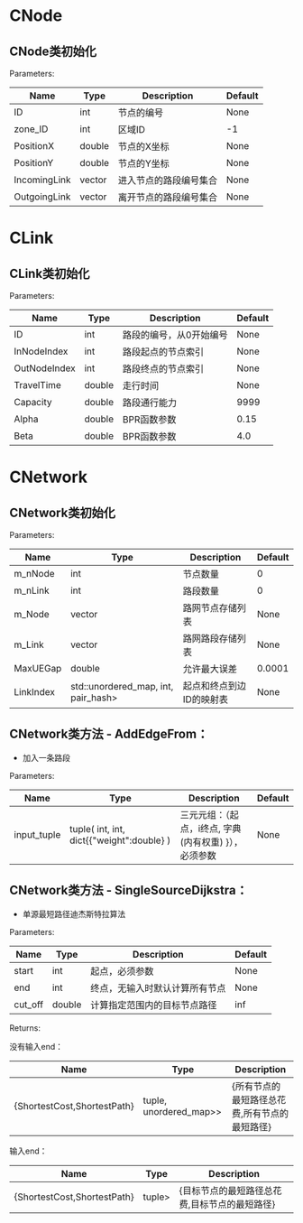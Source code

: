 # **CNode**

## CNode类初始化

Parameters:

| Name         | Type   | Description            | Default |
| ------------ | ------ | ---------------------- | ------- |
| ID           | int    | 节点的编号             | None    |
| zone_ID      | int    | 区域ID                 | -1      |
| PositionX    | double | 节点的X坐标            | None    |
| PositionY    | double | 节点的Y坐标            | None    |
| IncomingLink | vector | 进入节点的路段编号集合 | None    |
| OutgoingLink | vector | 离开节点的路段编号集合 | None    |

# **CLink**

## **CLink类初始化**

Parameters:

| Name         | Type   | Description             | Default |
| ------------ | ------ | ----------------------- | ------- |
| ID           | int    | 路段的编号，从0开始编号 | None    |
| InNodeIndex  | int    | 路段起点的节点索引        | None    |
| OutNodeIndex | int    | 路段终点的节点索引        | None    |
| TravelTime   | double | 走行时间                | None    |
| Capacity     | double | 路段通行能力            | 9999    |
| Alpha        | double | BPR函数参数             | 0.15    |
| Beta         | double | BPR函数参数             | 4.0     |

# 

# **CNetwork**

## **CNetwork类初始化**

Parameters:

| Name      | Type                                | Description              | Default |
| --------- | ----------------------------------- | ------------------------ | ------- |
| m_nNode   | int                                 | 节点数量                 | 0       |
| m_nLink   | int                                 | 路段数量                 | 0       |
| m_Node    | vector                              | 路网节点存储列表         | None    |
| m_Link    | vector                              | 路网路段存储列表         | None    |
| MaxUEGap  | double                              | 允许最大误差             | 0.0001  |
| LinkIndex | std::unordered_map, int, pair_hash> | 起点和终点到边ID的映射表 | None    |

## **CNetwork类方法 -** **AddEdgeFrom：**

- 加入一条路段

Parameters:

| Name        | Type                                      | Description                                           | Default |
| ----------- | ----------------------------------------- | ----------------------------------------------------- | ------- |
| input_tuple | tuple( int, int, dict{{"weight":double} ) | 三元元组：（起点，i终点, 字典(内有权重) }），必须参数 | None    |

## 

## **CNetwork类方法 -** **SingleSourceDijkstra**：

-  单源最短路径迪杰斯特拉算法

Parameters:

| Name    | Type   | Description                    | Default |
| ------- | ------ | ------------------------------ | ------- |
| start   | int    | 起点，必须参数                 | None    |
| end     | int    | 终点，无输入时默认计算所有节点 | None    |
| cut_off | double | 计算指定范围内的目标节点路径   | inf     |

Returns:

没有输入end：

| Name                        | Type                   | Description                                   |
| --------------------------- | ---------------------- | --------------------------------------------- |
| {ShortestCost,ShortestPath} | tuple, unordered_map>> | {所有节点的最短路径总花费,所有节点的最短路径} |

输入end：

| Name                        | Type   | Description                                   |
| --------------------------- | ------ | --------------------------------------------- |
| {ShortestCost,ShortestPath} | tuple> | {目标节点的最短路径总花费,目标节点的最短路径} |
